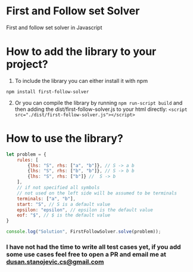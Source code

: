 # First and Follow set Solver

First and follow set solver in Javascript

# How to add the library to your project?

1. To include the library you can either install it with npm

```npm install first-follow-solver```

2. Or you can compile the library by running ```npm run-script build``` and then adding the dist/first-follow-solver.js to your html directly:
```<script src="./dist/first-follow-solver.js"></script>```

# How to use the library?

```javascript
let problem = {
	rules: [
		{lhs: "S", rhs: ["a", "b"]}, // S -> a b
		{lhs: "S", rhs: ["b", "b"]}, // S -> b b
		{lhs: "S", rhs: ["b"]} //  S -> b
	],
	// if not specified all symbols 
	// not used on the left side will be assumed to be terminals
	terminals: ["a", "b"], 
	start: "S", // S is a default value
	epsilon: "epsilon", // epsilon is the default value
	eof: "$", // $ is the default value
}

console.log("Solution", FirstFollowSolver.solve(problem));
```

### I have not had the time to write all test cases yet, if you add some use cases feel free to open a PR and email me at dusan.stanojevic.cs@gmail.com